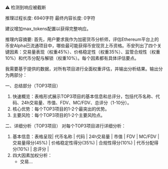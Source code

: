 ⚠️ 检测到响应被截断

推理过程长度: 6940字符
最终内容长度: 0字符

建议增加max_tokens配置以获得完整响应。

推理内容摘要:
首先，用户要求我作为加密货币分析师，评估Ethereum平台上的币安Alpha已流通项目中，哪些最可能获得币安现货上币资格。币安列出了四个关键因素：交易量表现（权重45%）、价格稳定性（权重35%）、监管合规性（权重10%）和代币分配与解锁（权重10%）。每个因素都有具体评估要点。

我需要基于提供的数据，对所有项目进行全面权重评估，并输出分析结果。输出分为两部分：

一、总结部分（TOP3项目）
1. 快速概览：表格形式展示TOP3项目的基本信息和总评分，包括代币名称、代码、24h交易量、市值、FDV、MC/FDV、总评分（1-10分）。
2. 核心优势：每个TOP3项目的1-2个最突出的优势。
3. 主要风险：每个TOP3项目的1-2个主要风险点。

二、详细分析（TOP3项目）
对每个TOP3项目进行详细分析：
1. 基本信息：表格呈现| 代币名称 | 代码 | 24h交易量 | 市值 | FDV | MC/FDV | 交易量得分(45%) | 价格稳定性得分(35%) | 合规性得分(10%) | 代币分配得分(10%) | 总评分 |
2. 四大因素加权分析：
   - 交易...